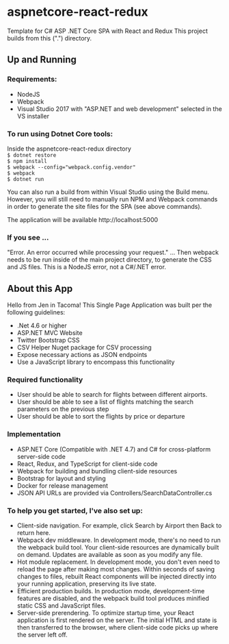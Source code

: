 # aspnetcore-react-redux
Template for C# ASP .NET Core SPA with React and Redux
This project builds from this (".") directory.

## Up and Running

### Requirements: 
* NodeJS
* Webpack
* Visual Studio 2017 with "ASP.NET and web development" selected in the VS installer

### To run using Dotnet Core tools:
Inside the aspnetcore-react-redux directory<br>
`$ dotnet restore`<br>
`$ npm install`<br>
`$ webpack --config="webpack.config.vendor"`<br>
`$ webpack`<br>
`$ dotnet run`

You can also run a build from within Visual Studio using the Build menu. However, you will still need to manually run NPM and Webpack commands in order to generate the site files for the SPA (see above commands).

The application will be available http://localhost:5000

### If you see ...
"Error. An error occurred while processing your request." ...
Then webpack needs to be run inside of the main project directory, to generate the CSS and JS files. This is a NodeJS error, not a C#/.NET error.

## About this App

Hello from Jen in Tacoma! This Single Page Application was built per the following guidelines: 

* .Net 4.6 or higher
* ASP.NET MVC Website
* Twitter Bootstrap CSS
* CSV Helper Nuget package for CSV processing
* Expose necessary actions as JSON endpoints
* Use a JavaScript library to encompass this functionality

### Required functionality

* User should be able to search for flights between different airports.
* User should be able to see a list of flights matching the search parameters on the previous step
* User should be able to sort the flights by price or departure

### Implementation

* ASP.NET Core (Compatible with .NET 4.7) and C# for cross-platform server-side code
* React, Redux, and TypeScript for client-side code
* Webpack for building and bundling client-side resources
* Bootstrap for layout and styling
* Docker for release management
* JSON API URLs are provided via Controllers/SearchDataController.cs

### To help you get started, I've also set up:

* Client-side navigation. For example, click Search by Airport then Back to return here.
* Webpack dev middleware. In development mode, there's no need to run the webpack build tool. Your client-side resources are dynamically built on demand. Updates are available as soon as you modify any file.
* Hot module replacement. In development mode, you don't even need to reload the page after making most changes. Within seconds of saving changes to files, rebuilt React components will be injected directly into your running application, preserving its live state.
* Efficient production builds. In production mode, development-time features are disabled, and the webpack build tool produces minified static CSS and JavaScript files.
* Server-side prerendering. To optimize startup time, your React application is first rendered on the server. The initial HTML and state is then transferred to the browser, where client-side code picks up where the server left off.
